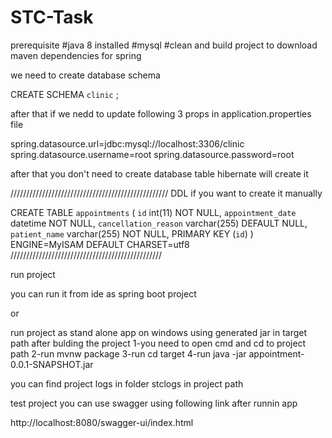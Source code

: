 # STC-Task

prerequisite
#java 8 installed 
#mysql
#clean and build project to download maven dependencies for spring 

we need to create database schema 

CREATE SCHEMA `clinic` ;

after that if we nedd to update following 3 props in application.properties file 

spring.datasource.url=jdbc:mysql://localhost:3306/clinic
spring.datasource.username=root
spring.datasource.password=root

after that you don't need to create database table hibernate will create it

//////////////////////////////////////////////////
DDL if you want to create it manually

CREATE TABLE `appointments` (
  `id` int(11) NOT NULL,
  `appointment_date` datetime NOT NULL,
  `cancellation_reason` varchar(255) DEFAULT NULL,
  `patient_name` varchar(255) NOT NULL,
  PRIMARY KEY (`id`)
) ENGINE=MyISAM DEFAULT CHARSET=utf8
////////////////////////////////////////////////


run project

you can run it from ide as spring boot project 
 
or

run project as stand alone app on windows using generated jar in target path after bulding the project
1-you need to open cmd and cd to project path
2-run mvnw package
3-run cd target
4-run java -jar appointment-0.0.1-SNAPSHOT.jar

you can find project logs in folder stclogs in project path


test project 
you can use swagger using following link after runnin app

http://localhost:8080/swagger-ui/index.html

